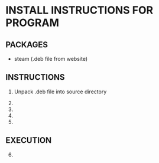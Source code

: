 # INSTALL INSTRUCTIONS FOR PROGRAM

## PACKAGES
- steam (.deb file from website)

## INSTRUCTIONS
1) Unpack .deb file into source directory

2) 

3) 

4) 

5) 

## EXECUTION
6) 
